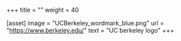 +++
title = ""
weight = 40

[asset]
  image = "UCBerkeley_wordmark_blue.png"
  url = "https://www.berkeley.edu/"
  text = "UC berkeley logo"
+++
